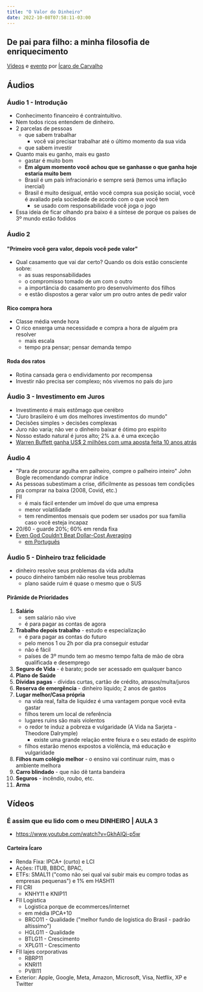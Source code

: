 ```yaml
---
title: "O Valor do Dinheiro"
date: 2022-10-08T07:58:11-03:00
---
```



## De pai para filho: a minha filosofia de enriquecimento

[Vídeos](https://h1editora.com/enriquecimento-videos/) e [evento](https://h1editora.com/ovalordodinheiro-lp/) por [Ícaro de Carvalho](https://www.instagram.com/icarode.carvalho/)


## Áudios
### Áudio 1 - Introdução
- Conhecimento financeiro é contraintuitivo. 
- Nem todos ricos entendem de dinheiro.
- 2 parcelas de pessoas
    * que sabem trabalhar
        * você vai precisar trabalhar até o último momento da sua vida
    * que sabem investir
- Quanto mais eu ganho, mais eu gasto
    * gastar é muito bom
    * **Em algum momento você achou que se ganhasse o que ganha hoje estaria muito bem**
    * Brasil é um país infracionário e sempre será (temos uma inflação inercial)
    * Brasil é muito desigual, então você compra sua posição social, você é avaliado pela sociedade de acordo com o que você tem
        * se usado com responsabilidade você joga o jogo
- Essa ideia de ficar olhando pra baixo é a síntese de porque os países de 3º mundo estão fodidos


### Áudio 2
#### "Primeiro você gera valor, depois você pede valor"
- Qual casamento que vai dar certo? Quando os dois estão consciente sobre:
    * as suas responsabilidades
    * o compromisso tomado de um com o outro
    * a importância do casamento pro desenvolvimento dos filhos
    * e estão dispostos a gerar valor um pro outro antes de pedir valor
#### Rico compra hora
- Classe média vende hora
- O rico enxerga uma necessidade e compra a hora de alguém pra resolver
    * mais escala
    * tempo pra pensar; pensar demanda tempo
#### Roda dos ratos
- Rotina cansada gera o endividamento por recompensa
- Investir não precisa ser complexo; nós vivemos no país do juro


### Áudio 3 - Investimento em Juros
- Investimento é mais estômago que cerébro
- "Juro brasileiro é um dos melhores investimentos do mundo"
- Decisões simples > decisões complexas
- Juro não varia; não ver o dinheiro baixar é ótimo pro espírito
- Nosso estado natural é juros alto; 2% a.a. é uma exceção
- [Warren Buffett ganha US$ 2 milhões com uma aposta feita 10 anos atrás](https://www.infomoney.com.br/mercados/warren-buffett-ganha-us-2-milhoes-com-uma-aposta-feita-10-anos-atras/)


### Áudio 4
- "Para de procurar agulha em palheiro, compre o palheiro inteiro" John Bogle recomendando comprar índice
- As pessoas subestimam a crise, dificilmente as pessoas tem condições pra comprar na baixa (2008, Covid, etc.)
- FII
    * é mais fácil entender um imóvel do que uma empresa
    * menor volatilidade
    * tem rendimentos mensais que podem ser usados por sua família caso você esteja incapaz
- 20/60 - guarde 20%; 60% em renda fixa
- [Even God Couldn’t Beat Dollar-Cost Averaging](https://ofdollarsanddata.com/even-god-couldnt-beat-dollar-cost-averaging/)
    * [em Português](https://www.guiaetfs.com.br/post/nem-deus-conseguiu-bater-a-estrat%C3%A9gia-do-pre%C3%A7o-m%C3%A9dio)


### Áudio 5 - Dinheiro traz felicidade
- dinheiro resolve seus problemas da vida adulta
- pouco dinheiro também não resolve teus problemas
    * plano saúde ruim é quase o mesmo que o SUS
#### Pirâmide de Prioridades
1. **Salário**
    * sem salário não vive
    * é para pagar as contas de agora
1. **Trabalho depois trabalho** - estudo e especialização
    * é para pagar as contas do futuro
    * pelo menos 1 ou 2h por dia pra conseguir estudar
    * não é fácil
    * países de 3º mundo tem ao mesmo tempo falta de mão de obra qualificada e desemprego
1. **Seguro de Vida** - é barato; pode ser acessado em qualquer banco
1. **Plano de Saúde**
1. **Dívidas pagas** - dívidas curtas, cartão de crédito, atrasos/multa/juros
1. **Reserva de emergência** - dinheiro líquido; 2 anos de gastos
1. **Lugar melhor/Casa própria**
    * na vida real, falta de liquidez é uma vantagem porque você evita gastar
    * filhos terem um local de referência
    * lugares ruins são mais violentos
    * o redor te induz a pobreza e vulgaridade (A Vida na Sarjeta - Theodore Dalrymple)
        * existe uma grande relação entre feiura e o seu estado de espírito
    * filhos estarão menos expostos a violência, má educação e vulgaridade
1. **Filhos num colégio melhor** - o ensino vai continuar ruim, mas o ambiente melhora
1. **Carro blindado** - que não dê tanta bandeira
1. **Seguros** - incêndio, roubo, etc.
1. **Arma**


## Vídeos
### É assim que eu lido com o meu DINHEIRO | AULA 3
- https://www.youtube.com/watch?v=GkhAIQi-p5w

#### Carteira Ícaro
- Renda Fixa: IPCA+ (curto) e LCI
- Ações: ITUB, BBDC, BPAC,
- ETFs: SMAL11 ("como não sei qual vai subir mais eu compro todas as empresas pequenas") e 1% em HASH11 
- FII CRI
    - KNHY11 e KNIP11
- FII Logistica
    - Logistica porque de ecommerces/internet 
    - em média IPCA+10
    - BRCO11 - Qualidade ("melhor fundo de logistica do Brasil - padrão altissimo")
    - HGLG11 - Qualidade
    - BTLG11 - Crescimento 
    - XPLG11 - Crescimento
- FII lajes corporativas
    - RBRP11
    - KNRI11
    - PVBI11
- Exterior: Apple, Google, Meta, Amazon, Microsoft, Visa, Netflix, XP e Twitter
